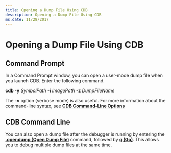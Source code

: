 ```yaml
---
title: Opening a Dump File Using CDB
description: Opening a Dump File Using CDB
ms.date: 11/28/2017
---
```


# Opening a Dump File Using CDB


## <span id="Command_Prompt"></span><span id="command_prompt"></span><span id="COMMAND_PROMPT"></span>Command Prompt


In a Command Prompt window, you can open a user-mode dump file when you launch CDB. Enter the following command.

**cdb -y** *SymbolPath* **-i** *ImagePath* **-z** *DumpFileName*

The **-v** option (verbose mode) is also useful. For more information about the command-line syntax, see [**CDB Command-Line Options**](cdb-command-line-options.md)

## <span id="CDB_Command_Line"></span><span id="cdb_command_line"></span><span id="CDB_COMMAND_LINE"></span>CDB Command Line


You can also open a dump file after the debugger is running by entering the [**.opendump (Open Dump File)**](../debuggercmds/-opendump--open-dump-file-.md) command, followed by [**g (Go)**](../debuggercmds/g--go-.md). This allows you to debug multiple dump files at the same time.

 

 